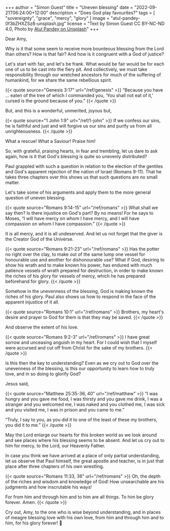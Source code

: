 +++
author = "Simon Guest"
title = "Uneven blessing"
date = "2022-09-21T06:24:00+12:00"
description = "Does God play favourites?"
tags = [ "sovereignty", "grace", "mercy", "glory" ]
image = "atul-pandey-0f3bZHXZSz8-unsplash.jpg"
license = "Text by Simon Guest CC BY-NC-ND 4.0, Photo by [Atul Pandey on Unsplash](https://unsplash.com/photos/0f3bZHXZSz8)"
+++

Dear Amy,

Why is it that some seem to receive more bounteous blessing from the Lord than others? How is that fair? And how is it congruent with a God of justice?

Let's start with fair, and let's be frank. What would be fair would be for each one of us to be cast into the fiery pit. And collectively, we must take responsibility through our wretched ancestors for much of the suffering of humankind, for we share the same rebellious spirit.

{{< quote source="Genesis 3:17" url="/ref/genesis" >}}
“Because you have ... eaten of the tree of which I commanded you, ‘You shall not eat of it,’ cursed is the ground because of you.”
{{< /quote >}}

But, and this is a wonderful, unmerited, joyous but,

{{< quote source="1 John 1:9" url="/ref/1-john" >}}
If we confess our sins, he is faithful and just and will forgive us our sins and purify us from all unrighteousness.
{{< /quote >}}

What a rescue! What a Saviour! Praise him!

So, with grateful, praising hearts, in fear and trembling, let us dare to ask again, how is it that God's blessing is quite so unevenly distributed?

Paul grappled with such a question in relation to the election of the gentiles and God's apparent rejection of the nation of Israel (Romans 9-11). That he takes three chapters over this shows us that such questions are no small matter.

Let's take some of his arguments and apply them to the more general question of uneven blessing.

{{< quote source="Romans 9:14-15" url="/ref/romans" >}}
What shall we say then? Is there injustice on God's part? By no means! For he says to Moses, “I will have mercy on whom I have mercy, and I will have compassion on whom I have compassion.”
{{< /quote >}}

It is all mercy, and it is all undeserved. And let us not forget that the giver is the Creator God of the Universe.

{{< quote source="Romans 9:21-23" url="/ref/romans" >}}
Has the potter no right over the clay, to make out of the same lump one vessel for honourable use and another for dishonourable use? What if God, desiring to show his wrath and to make known his power, has endured with much patience vessels of wrath prepared for destruction, in order to make known the riches of his glory for vessels of mercy, which he has prepared beforehand for glory.
{{< /quote >}}

Somehow in the unevenness of the blessing, God is making known the riches of his glory. Paul also shows us how to respond in the face of the apparent injustice of it all.

{{< quote source="Romans 10:1" url="/ref/romans" >}}
Brothers, my heart's desire and prayer to God for them is that they may be saved.
{{< /quote >}}

And observe the extent of his love.

{{< quote source="Romans 9:2-3" url="/ref/romans" >}}
I have great sorrow and unceasing anguish in my heart. For I could wish that I myself were accursed and cut off from Christ for the sake of my brothers.
{{< /quote >}}

Is this then the key to understanding? Even as we cry out to God over the unevenness of the blessing, is this our opportunity to learn how to truly love, and in so doing to glorify God?

Jesus said,

{{< quote source="Matthew 25:35-36, 40" url="/ref/matthew" >}}
“I was hungry and you gave me food, I was thirsty and you gave me drink, I was a stranger and you welcomed me, I was naked and you clothed me, I was sick and you visited me, I was in prison and you came to me.”

“Truly, I say to you, as you did it to one of the least of these my brothers, you did it to me.”
{{< /quote >}}

May the Lord enlarge our hearts for this broken world as we look around and see places where his blessing seems to be absent. And let us cry out to him for mercy, to the Lord, our Heavenly Father.

In case you think we have arrived at a place of only partial understanding, let us observe that Paul himself, the great apostle and teacher, is in just that place after three chapters of his own wrestling.

{{< quote source="Romans 11:33, 36" url="/ref/romans" >}}
Oh, the depth of the riches and wisdom and knowledge of God! How unsearchable are his judgments and how inscrutable his ways!

For from him and through him and to him are all things. To him be glory forever. Amen.
{{< /quote >}}

Cry out, Amy, to the one who is wise beyond understanding, and in places of meagre blessing love with his own love, from him and through him and to him, for his glory forever! 🙏
